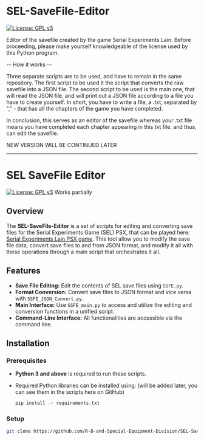 # SEL-SaveFile-Editor
[![License: GPL v3](https://img.shields.io/badge/License-GPLv3-blue.svg)](https://www.gnu.org/licenses/gpl-3.0)

 
Editor of the savefile created by the game Serial Experiments Lain.
Before proceeding, please make yourself knowledgeable of the license used by this Python program. 

-- How it works --

Three separate scripts are to be used, and have to remain in the same repository. 
The first script to be used it the script that converts the raw savefile into a JSON file.
The second script to be used is the main one, that will read the JSON file, and will print out a JSON file according to a file you have to create yourself. In short, you have to write a file, a .txt, separated by "," - that has all the chapters of the game you have completed. 

In conclusion, this serves as an editor of the savefile whereas your .txt file means you have completed each chapter appearing in this txt file, and thus, can edit the savefile. 


NEW VERSION WILL BE CONTINUED LATER

----

# SEL SaveFile Editor
[![License: GPL v3](https://img.shields.io/badge/License-GPLv3-blue.svg)](https://www.gnu.org/licenses/gpl-3.0)
Works partially

## Overview

The **SEL-SaveFile-Editor** is a set of scripts for editing and converting save files for the Serial Experiments Game (SEL) PSX, that can be played here: [Serial Experiments Lain PSX game](https://3d.laingame.net/#/).
This tool allow you to modify the save file data, convert save files to and from JSON format, and modify it all with these operations through a main script that orchestrates it all.

## Features

- **Save File Editing:** Edit the contents of SEL save files using `SSFE.py`.
- **Format Conversion:** Convert save files to JSON format and vice versa with `SSFE_JSON_Convert.py`.
- **Main Interface:** Use `SSFE_main.py` to access and utilize the editing and conversion functions in a unified script.
- **Command-Line Interface:** All functionalities are accessible via the command line.

## Installation

### Prerequisites

- **Python 3 and above** is required to run these scripts.
- Required Python libraries can be installed using: (will be added later, you can see them in the scripts here on GitHub)

  ```bash
  pip install -r requirements.txt

### Setup
  ```bash
git clone https://github.com/R-D-and-Special-Equipment-Division/SEL-SaveFile-Editor.git

